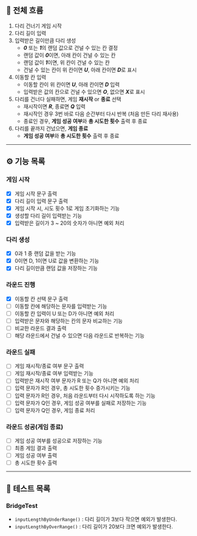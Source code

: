 ## 🎯 전체 흐름

1. 다리 건너기 게임 시작  
2. 다리 길이 입력  
3. 입력받은 길이만큼 다리 생성  
    - ***0*** 또는 ***1***의 랜덤 값으로 건널 수 있는 칸 결정  
    - 랜덤 값이 ***0***이면, 아래 칸이 건널 수 있는 칸  
    - 랜덤 값이 ***1***이면, 위 칸이 건널 수 있는 칸  
    - 건널 수 있는 칸이 위 칸이면 ***U***, 아래 칸이면 ***D***로 표시  
4. 이동할 칸 입력  
    - 이동할 칸이 위 칸이면 ***U***, 아래 칸이면 ***D*** 입력  
    - 입력받은 값의 칸으로 건널 수 있으면 ***O***, 없으면 ***X***로 표시  
5. 다리를 건너다 실패하면, 게임 **재시작** or **종료** 선택  
    - 재시작이면 ***R***, 종료면 ***Q*** 입력  
    - 재시작인 경우 3번 바로 다음 순간부터 다시 반복 (처음 만든 다리 재사용)  
    - 종료인 경우, **게임 성공 여부**와 **총 시도한 횟수** 출력 후 종료  
6. 다리를 끝까지 건넜으면, **게임 종료**  
    - **게임 성공 여부**와 **총 시도한 횟수** 출력 후 종료  

---

## ⚙️ 기능 목록

### 게임 시작  
- [x] 게임 시작 문구 출력  
- [x] 다리 길이 입력 문구 출력  
- [x] 게임 시작 시, 시도 횟수 1로 게임 초기화하는 기능  
- [x] 생성할 다리 길이 입력받는 기능  
- [x] 입력받은 길이가 3 ~ 20의 숫자가 아니면 예외 처리  

### 다리 생성  
- [x] 0과 1 중 랜덤 값을 받는 기능  
- [x] 0이면 D, 1이면 U로 값을 변환하는 기능  
- [x] 다리 길이만큼 랜덤 값을 저장하는 기능  

### 라운드 진행
- [x] 이동할 칸 선택 문구 출력  
- [ ] 이동할 칸에 해당하는 문자를 입력받는 기능  
- [ ] 이동할 칸 입력이 U 또는 D가 아니면 예외 처리
- [ ] 입력받은 문자와 해당하는 칸의 문자 비교하는 기능  
- [ ] 비교한 라운드 결과 출력  
- [ ] 해당 라운드에서 건널 수 있으면 다음 라운드로 반복하는 기능  

### 라운드 실패  
- [ ] 게임 재시작/종료 여부 문구 출력  
- [ ] 게임 재시작/종료 여부 입력받는 기능  
- [ ] 입력받은 재시작 여부 문자가 R 또는 Q가 아니면 예외 처리  
- [ ] 입력 문자가 R인 경우, 총 시도한 횟수 증가시키는 기능  
- [ ] 입력 문자가 R인 경우, 처음 라운드부터 다시 시작하도록 하는 기능  
- [ ] 입력 문자가 Q인 경우, 게임 성공 여부를 실패로 저장하는 기능  
- [ ] 입력 문자가 Q인 경우, 게임 종료 처리  

### 라운드 성공(게임 종료)  
- [ ] 게임 성공 여부를 성공으로 저장하는 기능  
- [ ] 최종 게임 결과 출력  
- [ ] 게임 성공 여부 출력  
- [ ] 총 시도한 횟수 출력  

---

## 🚦 테스트 목록  

### BridgeTest
- `inputLengthByUnderRange()` : 다리 길이가 3보다 작으면 예외가 발생한다.
- `inputLengthByOverRange()` : 다리 길이가 20보다 크면 예외가 발생한다.
